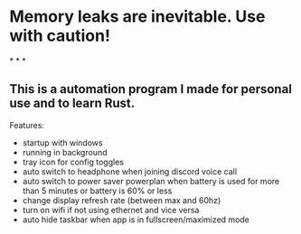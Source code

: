 <h1>Memory leaks are inevitable. Use with caution!</h1>
* * *
<h2>This is a automation program I made for personal use and to learn Rust.</h2>

Features:
- startup with windows
- running in background
- tray icon for config toggles
- auto switch to headphone when joining discord voice call
- auto switch to power saver powerplan when battery is used for more than 5 minutes or battery is 60% or less
- change display refresh rate (between max and 60hz)
- turn on wifi if not using ethernet and vice versa
- auto hide taskbar when app is in fullscreen/maximized mode